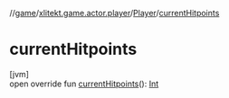 //[game](../../../index.md)/[xlitekt.game.actor.player](../index.md)/[Player](index.md)/[currentHitpoints](current-hitpoints.md)

# currentHitpoints

[jvm]\
open override fun [currentHitpoints](current-hitpoints.md)(): [Int](https://kotlinlang.org/api/latest/jvm/stdlib/kotlin/-int/index.html)
